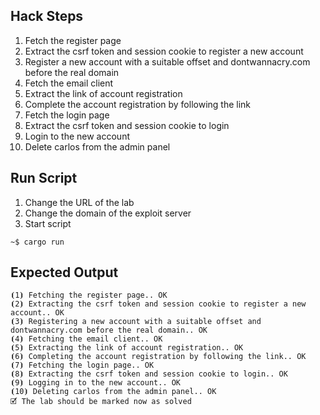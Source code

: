 ## Hack Steps

1. Fetch the register page
2. Extract the csrf token and session cookie to register a new account
3. Register a new account with a suitable offset and dontwannacry.com before the real domain
4. Fetch the email client
5. Extract the link of account registration
6. Complete the account registration by following the link
7. Fetch the login page
8. Extract the csrf token and session cookie to login
9. Login to the new account
10. Delete carlos from the admin panel

## Run Script

1. Change the URL of the lab
2. Change the domain of the exploit server
3. Start script

```
~$ cargo run
```

## Expected Output

```
⦗1⦘ Fetching the register page.. OK
⦗2⦘ Extracting the csrf token and session cookie to register a new account.. OK
⦗3⦘ Registering a new account with a suitable offset and dontwannacry.com before the real domain.. OK
⦗4⦘ Fetching the email client.. OK
⦗5⦘ Extracting the link of account registration.. OK
⦗6⦘ Completing the account registration by following the link.. OK
⦗7⦘ Fetching the login page.. OK
⦗8⦘ Extracting the csrf token and session cookie to login.. OK
⦗9⦘ Logging in to the new account.. OK
⦗10⦘ Deleting carlos from the admin panel.. OK
🗹 The lab should be marked now as solved
```
